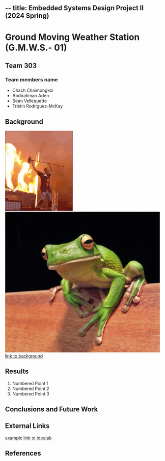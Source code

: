 --
title: Embedded Systems Design Project II (2024 Spring) 
---

# Ground Moving Weather Station (G.M.W.S.- 01)
## Team 303 
### Team members name 

* Chach Chaimongkol
* Abdirahman Aden
* Sean Vellequette
* Tristin Rodriguez-McKay

## Background

![image caption](travis-scott-fire.gif)
![image caption](tree_frog.jpg)
[link to background](/background)

## Results

1. Numbered Point 1
1. Numbered Point 2
1. Numbered Point 3

## Conclusions and Future Work

## External Links

[example link to idealab](https://idealab.asu.edu)


## References
